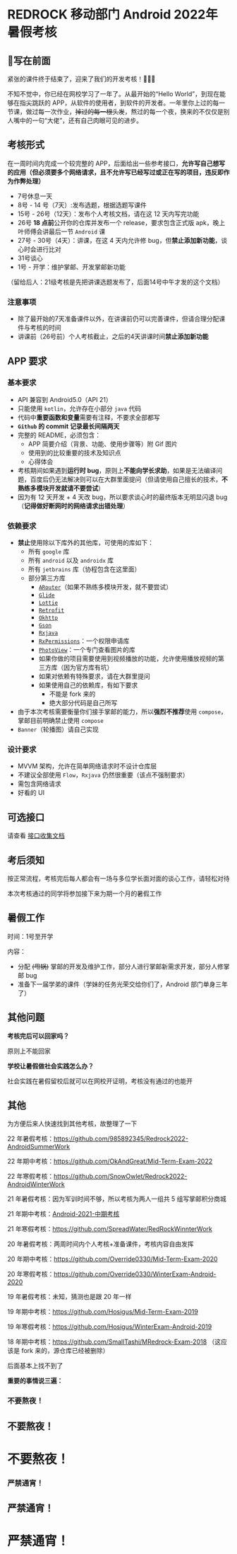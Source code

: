 # REDROCK 移动部门 Android 2022年暑假考核

## 📝写在前面

紧张的课件终于结束了，迎来了我们的开发考核！👏👏👏

不知不觉中，你已经在网校学习了一年了。从最开始的“Hello World”，到现在能够在指尖跳跃的 APP，从软件的使用者，到软件的开发者。一年里你上过的每一节课，做过每一次作业，~~掉过的每一根头发~~，熬过的每一个夜，换来的不仅仅是别人嘴中的一句“大佬”，还有自己肉眼可见的进步。

## 考核形式

在一周时间内完成一个较完整的 APP，后面给出一些参考接口，**允许写自己想写的应用（但必须要多个网络请求，且不允许写已经写过或正在写的项目，违反即作为作弊处理）**

- 7号休息一天
- 8号 - 14 号（7天）:发布选题，根据选题写课件
- 15号 - 26号（12天）：发布个人考核文档，请在这 12 天内写完功能
- 26号 **18 点前**公开你的仓库并发布一个 release，要求包含正式版 apk，晚上叶师傅会讲最后一节 `Android` 课
- 27号 - 30号（4天）：讲课，在这 4 天内允许修 bug，但**禁止添加新功能**，谈心时会进行比对
- 31号谈心
- 1号 - 开学：维护掌邮、开发掌邮新功能

（留给后人：21级考核是先把讲课选题发布了，后面14号中午才发的这个文档）

### 注意事项

- 除了最开始的7天准备课件以外，在讲课前仍可以完善课件，但请合理分配课件与考核的时间
- 讲课前（26号前）个人考核截止，之后的4天讲课时间**禁止添加新功能**

## APP 要求

### 基本要求

- API 兼容到 Android5.0（API 21）
- 只能使用 `kotlin`，允许存在小部分 `java` 代码
- 代码中**重要函数和变量**需要有注释，不要求全部都写
- **`Github` 的 commit 记录最长间隔两天**
- 完整的 README，必须包含：
  - APP 简要介绍（背景、功能、使用步骤等）附 Gif 图片
  - 使用到的比较重要的技术及知识点
  - 心得体会
- 考核期间如果遇到**运行时 bug**，原则上**不能向学长求助**，如果是无法编译问题，百度后仍无法解决则可以在大群里面提问（但请使用自己擅长的技术，**不熟练多模块开发就请不要尝试**）
- 因为有 12 天开发 + 4 天改 bug，所以要求谈心时的最终版本无明显闪退 bug（**记得做好断网时的网络请求出错处理**）

### 依赖要求

- **禁止**使用除以下库外的其他库，可使用的库如下：
  - 所有 `google` 库
  - 所有 `android` 以及 `androidx` 库
  - 所有 `jetbrains` 库（协程包含在这里面）
  - 部分第三方库
    - [`ARouter`](https://github.com/alibaba/ARouter)（如果不熟练多模块开发，就不要尝试）
    - [`Glide`](https://github.com/bumptech/glide)
    - [`Lottie`](https://lottiefiles.com/blog/working-with-lottie/getting-started-with-lottie-animations-in-android-app)
    - [`Retrofit`](https://github.com/square/retrofit)
    - [`Okhttp`](https://github.com/square/okhttp)
    - [`Gson`](https://github.com/google/gson)
    - [`Rxjava`](https://github.com/ReactiveX/RxJava)
    - [`RxPermissions`](https://github.com/tbruyelle/RxPermissions)：一个权限申请库
    - [`PhotoView`](https://github.com/Baseflow/PhotoView)：一个专门查看图片的库
    - 如果你做的项目需要使用到视频播放的功能，允许使用播放视频的第三方库（因为官方库有坑）
    - 如果对依赖有特殊要求，请在大群里提问
    - 如果使用自己的依赖库，有如下要求
      - 不能是 fork 来的
      - 绝大部分代码是自己所写
- 由于本次考核需要衡量你们接手掌邮的能力，所以**强烈不推荐**使用 `compose`，掌邮目前明确禁止使用 `compose`
- `Banner`（轮播图）请自己实现

### 设计要求

- MVVM 架构，允许在简单网络请求时不设计仓库层
- 不建议全部使用 `Flow`，`Rxjava` 仍然很重要（该点不强制要求）
- 需包含网络请求
- 好看的 UI



## 可选接口

请查看 [接口收集文档](./接口收集文档.md)



## 考后须知

按正常流程，考核完后每人都会有一场与多位学长面对面的谈心工作，请轻松对待

本次考核通过的同学将参加接下来为期一个月的暑假工作



## 暑假工作

时间：1号至开学

内容：

- 分配 ~~(甩锅)~~ 掌邮的开发及维护工作，部分人进行掌邮新需求开发，部分人修掌邮 bug
- 准备下一届学弟的课件（学妹的任务光荣交给你们了，Android 部门单身三年了）



## 其他问题

**考核完后可以回家吗？**

原则上不能回家

**学校让暑假做社会实践怎么办？**

社会实践在暑假留校后就可以在网校开证明，考核没有通过的也能开



## 其他

为方便后来人快速找到其他考核，故整理了一下

22 年暑假考核：https://github.com/985892345/Redrock2022-AndroidSummerWork

22 年期中考核：https://github.com/OkAndGreat/Mid-Term-Exam-2022

22 年寒假考核：https://github.com/SnowOwlet/Redrock2022-AndroidWinterWork

21 年暑假考核：因为军训时间不够，所以考核为两人一组共 5 组写掌邮积分商城

21 年期中考核：[Android-2021-中期考核](./其他届的考核/Android-2021-中期考核.pdf)

21 年寒假考核：https://github.com/SpreadWater/RedRockWinnterWork

20 年暑假考核：两周时间内个人考核+准备课件，考核内容自由发挥

20 年期中考核：https://github.com/Override0330/Mid-Term-Exam-2020

20 年寒假考核：https://github.com/Override0330/WinterExam-Android-2020

19 年暑假考核：未知，猜测也是跟 20 年一样

19 年期中考核：https://github.com/Hosigus/Mid-Term-Exam-2019

19 年寒假考核：https://github.com/Hosigus/WinterExam-Android-2019

18 年期中考核：https://github.com/SmallTashi/MRedrock-Exam-2018 （这应该是 fork 来的，源仓库已经被删除）

后面基本上找不到了



**重要的事情说三遍：**

### 不要熬夜！

## 不要熬夜！

# 不要熬夜！

### 严禁通宵！

## 严禁通宵！

# 严禁通宵！

